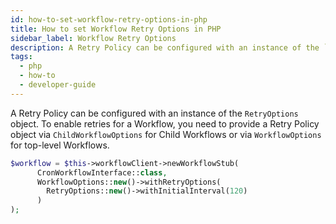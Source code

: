 ```yaml
---
id: how-to-set-workflow-retry-options-in-php
title: How to set Workflow Retry Options in PHP
sidebar_label: Workflow Retry Options
description: A Retry Policy can be configured with an instance of the `RetryOptions` object.
tags:
  - php
  - how-to
  - developer-guide
---
```


A Retry Policy can be configured with an instance of the `RetryOptions` object.
To enable retries for a Workflow, you need to provide a Retry Policy object via `ChildWorkflowOptions` for Child Workflows or via `WorkflowOptions` for top-level Workflows.

```php
$workflow = $this->workflowClient->newWorkflowStub(
      CronWorkflowInterface::class,
      WorkflowOptions::new()->withRetryOptions(
        RetryOptions::new()->withInitialInterval(120)
      )
);
```

